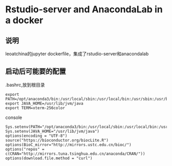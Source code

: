 # Rstudio-server and AnacondaLab in a docker
## 说明
leoatchina的jupyter dockerfile，集成了rstudio-server和anacondalab
## 启动后可能要的配置 
.bashrc,放到根目录
```
export PATH=/opt/anaconda3/bin:/usr/local/sbin:/usr/local/bin:/usr/sbin:/usr/bin:/sbin:/bin
export JAVA_HOME=/usr/lib/jvm/java
export TERM=xterm-256color
```
console
```
Sys.setenv(PATH="/opt/anaconda3/bin:/usr/local/sbin:/usr/local/bin:/usr/sbin:/usr/bin:/sbin:/bin")
Sys.setenv(JAVA_HOME="/usr/lib/jvm/java")
options(encoding = "UTF-8")
source("https://bioconductor.org/biocLite.R")
options(BioC_mirror="http://mirrors.ustc.edu.cn/bioc/")
options("repos" = c(CRAN="http://mirrors.tuna.tsinghua.edu.cn/anaconda/CRAN/"))
options(download.file.method = "curl")
```
